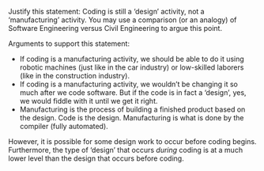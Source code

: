 <panel header="{{ icon_Q_A }} Coding as a manufacturing activity">
<question type="text">

Justify this statement: Coding is still a ‘design’ activity, not a ‘manufacturing’ activity. You may use a comparison (or an analogy) of Software Engineering versus Civil Engineering to argue this point.

<div slot="answer">

Arguments to support this statement:

* If coding is a manufacturing activity, we should be able to do it using robotic machines (just like in the car industry) or low-skilled laborers (like in the construction industry).
* If coding is a manufacturing activity, we wouldn’t be changing it so much after we code software. But if the code is in fact a ‘design’, yes, we would fiddle with it until we get it right.
* Manufacturing is the process of building a finished product based on the design. Code is the design. Manufacturing is what is done by the compiler (fully automated).

However, it is possible for some design work to occur before coding begins. Furthermore, the type of ‘design’ that occurs _during_ coding is at a much lower level than the design that occurs before coding.

</div>
</question>
</panel>
